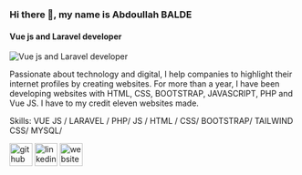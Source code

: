 ### Hi there 👋, my name is Abdoullah BALDE
#### Vue js and Laravel developer
![Vue js and Laravel developer]([https://img.freepik.com/free-vector/website-development-banner_33099-1687.jpg?t=st=1677618433~exp=1677619033~hmac=48fd513da32449e235287a087ed08ed51650dc55fd288634face2a2f600e1cdc](https://img.freepik.com/free-vector/development-operations-banner-devops-concept_107791-2220.jpg?w=900&t=st=1677620593~exp=1677621193~hmac=e7cd1bcb64b0befb39c065cf4089cea81631d3a94e98258c74ee87286907cd3b))

Passionate about technology and digital, I help companies to highlight their internet profiles by creating
websites. For more than a year, I have been developing websites with HTML, CSS, BOOTSTRAP,
JAVASCRIPT, PHP and Vue JS. I have to my credit eleven websites made.

Skills: VUE JS / LARAVEL / PHP/ JS / HTML / CSS/ BOOTSTRAP/ TAILWIND CSS/ MYSQL/ 

 



[<img src='https://cdn.jsdelivr.net/npm/simple-icons@3.0.1/icons/github.svg' alt='github' height='40'>](https://github.com/Baldeabdoullah)  [<img src='https://cdn.jsdelivr.net/npm/simple-icons@3.0.1/icons/linkedin.svg' alt='linkedin' height='40'>](https://www.linkedin.com/in/AbdoullahBALDE/)  [<img src='https://cdn.jsdelivr.net/npm/simple-icons@3.0.1/icons/icloud.svg' alt='website' height='40'>](https://abdoullahbalde.com/)  



